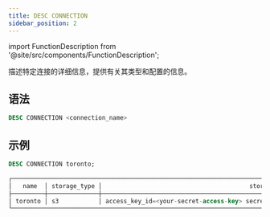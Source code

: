 ```yaml
---
title: DESC CONNECTION
sidebar_position: 2
---
```

import FunctionDescription from '@site/src/components/FunctionDescription';

<FunctionDescription description="Introduced or updated: v1.2.208"/>

描述特定连接的详细信息，提供有关其类型和配置的信息。

## 语法

```sql
DESC CONNECTION <connection_name>
```

## 示例

```sql
DESC CONNECTION toronto;

┌────────────────────────────────────────────────────────────────────────────────────────────────────────────┐
│   name  │ storage_type │                                         storage_params                            │
├─────────┼──────────────┼───────────────────────────────────────────────────────────────────────────────────┤
│ toronto │ s3           │ access_key_id=<your-secret-access-key> secret_access_key=<your-secret-access-key> │
└────────────────────────────────────────────────────────────────────────────────────────────────────────────┘
```